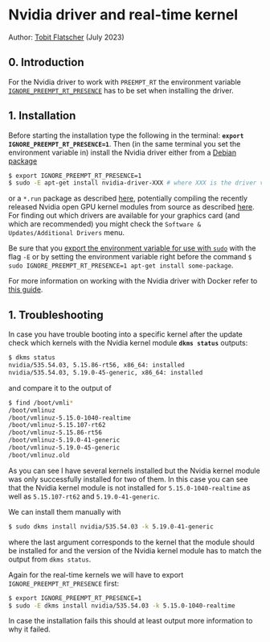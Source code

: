 # Nvidia driver and real-time kernel

Author: [Tobit Flatscher](https://github.com/2b-t) (July 2023)



## 0. Introduction

For the Nvidia driver to work with `PREEMPT_RT` the environment variable [`IGNORE_PREEMPT_RT_PRESENCE`](https://developer.nvidia.com/docs/drive/drive-os/archives/6.0.3/linux/sdk/oxy_ex-1/common/topics/sys_programming/Recompiling_Display_Kernel_Modules.html) has to be set when installing the driver.



## 1. Installation

Before starting the installation type the following in the terminal: **`export IGNORE_PREEMPT_RT_PRESENCE=1`**. Then (in the same terminal you set the environment variable in) install the Nvidia driver either from a [Debian package](https://gist.github.com/pantor/9786c41c03a97bca7a52aa0a72fa9387?permalink_comment_id=4230681#gistcomment-4230681)

```bash
$ export IGNORE_PREEMPT_RT_PRESENCE=1
$ sudo -E apt-get install nvidia-driver-XXX # where XXX is the driver version e.g. 535
```

or a `*.run` package as described [here](https://gist.github.com/pantor/9786c41c03a97bca7a52aa0a72fa9387), potentially compiling the recently released Nvidia open GPU kernel modules from source as described [here](https://github.com/NVIDIA/open-gpu-kernel-modules). For finding out which drivers are available for your graphics card (and which are recommended) you might check the `Software & Updates/Additional Drivers` menu.

Be sure that you [export the environment variable for use with `sudo`](https://unix.stackexchange.com/questions/337819/how-to-export-variable-for-use-with-sudo) with the flag `-E` or by setting the environment variable right before the command `$ sudo IGNORE_PREEMPT_RT_PRESENCE=1 apt-get install some-package`.

For more information on working with the Nvidia driver with Docker refer to [this guide](https://github.com/2b-t/docker-for-robotics/blob/main/doc/Gui.md).



## 1. Troubleshooting

In case you have trouble booting into a specific kernel after the update check which kernels with the Nvidia kernel module **`dkms status`** outputs:

```bash
$ dkms status
nvidia/535.54.03, 5.15.86-rt56, x86_64: installed
nvidia/535.54.03, 5.19.0-45-generic, x86_64: installed
```

and compare it to the output of

```bash
$ find /boot/vmli*
/boot/vmlinuz
/boot/vmlinuz-5.15.0-1040-realtime
/boot/vmlinuz-5.15.107-rt62
/boot/vmlinuz-5.15.86-rt56
/boot/vmlinuz-5.19.0-41-generic
/boot/vmlinuz-5.19.0-45-generic
/boot/vmlinuz.old
```

As you can see I have several kernels installed but the Nvidia kernel module was only successfully installed for two of them. In this case you can see that the Nvidia kernel module is not installed for `5.15.0-1040-realtime` as well as `5.15.107-rt62` and `5.19.0-41-generic`.

We can install them manually with

```bash
$ sudo dkms install nvidia/535.54.03 -k 5.19.0-41-generic
```

where the last argument corresponds to the kernel that the module should be installed for and the version of the Nvidia kernel module has to match the output from `dkms status`.

Again for the real-time kernels we will have to export `IGNORE_PREEMPT_RT_PRESENCE` first:

```bash
$ export IGNORE_PREEMPT_RT_PRESENCE=1
$ sudo -E dkms install nvidia/535.54.03 -k 5.15.0-1040-realtime
```

In case the installation fails this should at least output more information to why it failed.



